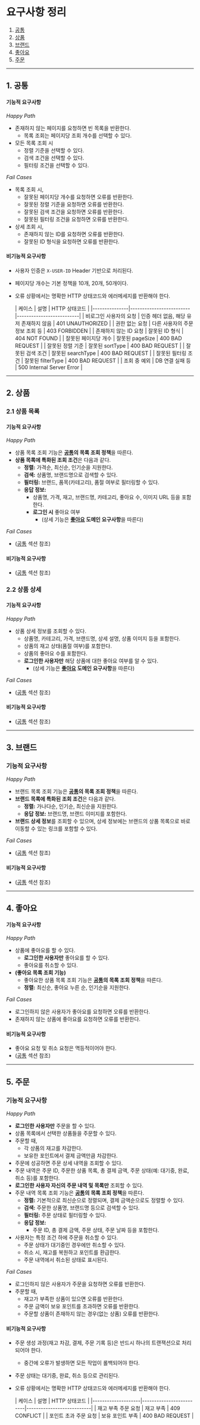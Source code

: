 # 요구사항 정리

1. [공통](#1-공통)
2. [상품](#2-상품)
3. [브랜드](#3-브랜드)
4. [좋아요](#4-좋아요)
5. [주문](#5-주문)

---

## 1. 공통

#### 기능적 요구사항

_Happy Path_

- 존재하지 않는 페이지를 요청하면 빈 목록을 반환한다.
    - 목록 조회는 페이지당 조회 개수를 선택할 수 있다.
- 모든 목록 조회 시
    - 정렬 기준을 선택할 수 있다.
    - 검색 조건을 선택할 수 있다.
    - 필터링 조건을 선택할 수 있다.

_Fail Cases_

- 목록 조회 시,
    - 잘못된 페이지당 개수를 요청하면 오류를 반환한다.
    - 잘못된 정렬 기준을 요청하면 오류를 반환한다.
    - 잘못된 검색 조건을 요청하면 오류를 반환한다.
    - 잘못된 필터링 조건을 요청하면 오류를 반환한다.
- 상세 조회 시,
    - 존재하지 않는 ID를 요청하면 오류를 반환한다.
    - 잘못된 ID 형식을 요청하면 오류를 반환한다.

#### 비기능적 요구사항

- 사용자 인증은 `X-USER-ID` Header 기반으로 처리된다.
- 페이지당 개수는 기본 정책을 10개, 20개, 50개이다.
- 오류 상황에서는 명확한 HTTP 상태코드와 에러메세지를 반환해야 한다.

  | 케이스           | 설명                      | HTTP 상태코드                |
                                                  |---------------|-------------------------|--------------------------|
  | 비로그인 사용자의 요청  | 인증 헤더 없음, 해당 유저 존재하지 않음 | 401 UNAUTHORIZED         |
  | 권한 없는 요청   | 다른 사용자의 주문 정보 조회 등      | 403 FORBIDDEN            |
  | 존재하지 않는 ID 요청 | 잘못된 ID 형식               | 404 NOT FOUND            |
  | 잘못된 페이지당 개수   | 잘못된 pageSize            | 400 BAD REQUEST          |
  | 잘못된 정렬 기준     | 잘못된 sortType            | 400 BAD REQUEST          |
  | 잘못된 검색 조건     | 잘못된 searchType          | 400 BAD REQUEST          |
  | 잘못된 필터링 조건    | 잘못된 filterType          | 400 BAD REQUEST          |
  | 조회 중 예외    | DB 연결 실패 등              | 500 Internal Server Error |

---

## 2. 상품

### 2.1 상품 목록

#### 기능적 요구사항

_Happy Path_

- 상품 목록 조회 기능은 **[공통](#1-공통)의 목록 조회 정책**을 따른다.
- **상품 목록에 특화된 조회 조건**은 다음과 같다.
    - **정렬:** 가격순, 최신순, 인기순을 지원한다.
    - **검색:** 상품명, 브랜드명으로 검색할 수 있다.
    - **필터링:** 브랜드, 품목(카테고리), 품절 여부로 필터링할 수 있다.
    - **응답 정보:**
        - 상품명, 가격, 재고, 브랜드명, 카테고리, 좋아요 수, 이미지 URL 등을 포함한다.
        - **로그인 시** 좋아요 여부
            - (상세 기능은 **[좋아요](#4-좋아요) 도메인 요구사항**을 따른다)

_Fail Cases_

- ([공통](#1-공통) 섹션 참조)

#### 비기능적 요구사항

- ([공통](#1-공통) 섹션 참조)

### 2.2 상품 상세

#### 기능적 요구사항

_Happy Path_

- 상품 상세 정보를 조회할 수 있다.
    - 상품명, 카테고리, 가격, 브랜드명, 상세 설명, 상품 이미지 등을 포함한다.
    - 상품의 재고 상태(품절 여부)를 포함한다.
    - 상품의 좋아요 수를 포함한다.
    - **로그인한 사용자만** 해당 상품에 대한 좋아요 여부를 알 수 있다.
        - (상세 기능은 **[좋아요](#4-좋아요) 도메인 요구사항**을 따른다)

_Fail Cases_

- ([공통](#1-공통) 섹션 참조)

#### 비기능적 요구사항

- ([공통](#1-공통) 섹션 참조)

---

## 3. 브랜드

### 기능적 요구사항

_Happy Path_

- 브랜드 목록 조회 기능은 **[공통](#1-공통)의 목록 조회 정책**을 따른다.
- **브랜드 목록에 특화된 조회 조건**은 다음과 같다.
    - **정렬:** 가나다순, 인기순, 최신순을 지원한다.
    - **응답 정보:** 브랜드명, 브랜드 이미지를 포함한다.
- **브랜드 상세 정보**를 조회할 수 있으며, 상세 정보에는 브랜드의 상품 목록으로 바로 이동할 수 있는 링크를 포함할 수 있다.

_Fail Cases_

- ([공통](#1-공통) 섹션 참조)

#### 비기능적 요구사항

- ([공통](#1-공통) 섹션 참조)

---

## 4. 좋아요

#### 기능적 요구사항

_Happy Path_

- 상품에 좋아요를 할 수 있다.
    - **로그인한 사용자만** 좋아요를 할 수 있다.
    - 좋아요를 취소할 수 있다.
- **(좋아요 목록 조회 기능)**
    - 좋아요한 상품 목록 조회 기능은 **[공통](#1-공통)의 목록 조회 정책**을 따른다.
    - **정렬:** 최신순, 좋아요 누른 순, 인기순을 지원한다.

_Fail Cases_

- 로그인하지 않은 사용자가 좋아요를 요청하면 오류를 반환한다.
- 존재하지 않는 상품에 좋아요를 요청하면 오류를 반환한다.

#### 비기능적 요구사항

- 좋아요 요청 및 취소 요청은 멱등적이어야 한다.
- ([공통](#1-공통) 섹션 참조)

---

## 5. 주문

### 기능적 요구사항

_Happy Path_

- **로그인한 사용자만** 주문을 할 수 있다.
- 상품 목록에서 선택한 상품들을 주문할 수 있다.
- 주문할 때,
    - 각 상품의 재고를 차감한다.
    - 보유한 포인트에서 결제 금액만큼 차감한다.
- 주문에 성공하면 주문 상세 내역을 조회할 수 있다.
- 주문 내역은 주문 ID, 주문한 상품 목록, 총 결제 금액, 주문 상태(예: 대기중, 완료, 취소 등)를 포함한다.
- **로그인한 사용자 자신의 주문 내역 및 목록만** 조회할 수 있다.
- 주문 내역 목록 조회 기능은 **[공통](#1-공통)의 목록 조회 정책**을 따른다.
    - **정렬:** 기본적으로 최신순으로 정렬되며, 결제 금액순으로도 정렬할 수 있다.
    - **검색:** 주문한 상품명, 브랜드명 등으로 검색할 수 있다.
    - **필터링:** 주문 상태로 필터링할 수 있다.
    - **응답 정보:**
        - 주문 ID, 총 결제 금액, 주문 상태, 주문 날짜 등을 포함한다.
- 사용자는 특정 조건 하에 주문을 취소할 수 있다.
    - 주문 상태가 대기중인 경우에만 취소할 수 있다.
    - 취소 시, 재고를 복원하고 포인트를 환급한다.
    - 주문 내역에서 취소된 상태로 표시된다.

_Fail Cases_

- 로그인하지 않은 사용자가 주문을 요청하면 오류를 반환한다.
- 주문할 때,
    - 재고가 부족한 상품이 있으면 오류를 반환한다.
    - 주문 금액이 보유 포인트를 초과하면 오류를 반환한다.
    - 주문할 상품이 존재하지 않는 경우(없는 상품) 오류를 반환한다.

#### 비기능적 요구사항

- 주문 생성 과정(재고 차감, 결제, 주문 기록 등)은 반드시 하나의 트랜잭션으로 처리되어야 한다.
    - 중간에 오류가 발생하면 모든 작업이 롤백되어야 한다.
- 주문 상태는 대기중, 완료, 취소 등으로 관리된다.
- 오류 상황에서는 명확한 HTTP 상태코드와 에러메세지를 반환해야 한다.

  | 케이스                | 설명                      | HTTP 상태코드                 |
            |--------------------|-------------------------|---------------------------|
  | 재고 부족 주문 요청        | 재고 부족                   | 409 CONFLICT              |
  | 포인트 초과 주문 요청       | 보유 포인트 부족               | 400 BAD REQUEST           |
